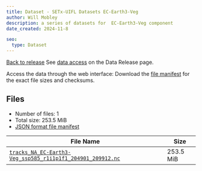 ```yaml
---
title: Dataset - SETx-UIFL Datasets EC-Earth3-Veg
author: Will Mobley
description: a series of datasets for  EC-Earth3-Veg component
date_created: 2024-11-8

seo:
  type: Dataset
---
```


[Back to release](./index.html#datasets)
See [data access](./index.html#data-access) on the Data Release page.

Access the data through the  web interface: 
Download the [file manifest](https://web.corral.tacc.utexas.edu//datasets//EC-Earth3-Veg/manifest.json) for the exact file sizes and checksums.

## Files

- Number of files: 1
- Total size: 253.5 MiB
- [JSON format file manifest](https://web.corral.tacc.utexas.edu//datasets//EC-Earth3-Veg/manifest.json)

|                                                                                                             File Name                                                                                                             |   Size    |
| --------------------------------------------------------------------------------------------------------------------------------------------------------------------------------------------------------------------------------- | --------- |
| [`tracks_NA_EC-Earth3-Veg_ssp585_r1i1p1f1_204901_209912.nc`](https://web.corral.tacc.utexas.edu/setxuifl/tropical_cyclones/downscaled_cmip6_tracks/ssp585/EC-Earth3-Veg/tracks_NA_EC-Earth3-Veg_ssp585_r1i1p1f1_204901_209912.nc) | 253.5 MiB |

